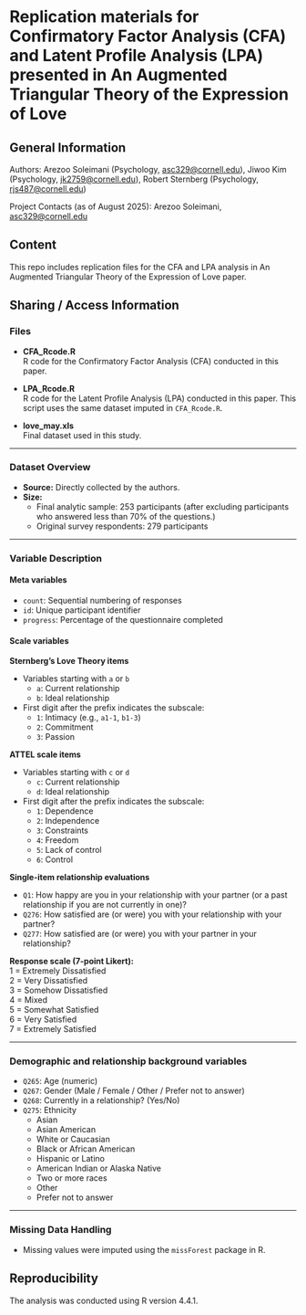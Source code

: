 # Replication materials for Confirmatory Factor Analysis (CFA) and Latent Profile Analysis (LPA) presented in An Augmented Triangular Theory of the Expression of Love

## General Information
Authors: Arezoo Soleimani (Psychology, asc329@cornell.edu), Jiwoo Kim (Psychology, jk2759@cornell.edu), Robert Sternberg (Psychology, rjs487@cornell.edu)

Project Contacts (as of August 2025): Arezoo Soleimani, asc329@cornell.edu

## Content
This repo includes replication files for the CFA and LPA analysis in An Augmented Triangular Theory of the Expression of Love paper.

## Sharing / Access Information

### Files

- **CFA_Rcode.R**  
  R code for the Confirmatory Factor Analysis (CFA) conducted in this paper.

- **LPA_Rcode.R**  
  R code for the Latent Profile Analysis (LPA) conducted in this paper. This script uses the same dataset imputed in `CFA_Rcode.R`.

- **love_may.xls**  
  Final dataset used in this study.

---

### Dataset Overview
- **Source:** Directly collected by the authors.  
- **Size:**  
  - Final analytic sample: 253 participants (after excluding participants who answered less than 70% of the questions.)  
  - Original survey respondents: 279 participants  

---

### Variable Description

#### Meta variables
- `count`: Sequential numbering of responses  
- `id`: Unique participant identifier  
- `progress`: Percentage of the questionnaire completed  

#### Scale variables

**Sternberg’s Love Theory items**  
- Variables starting with `a` or `b`  
  - `a`: Current relationship  
  - `b`: Ideal relationship  
- First digit after the prefix indicates the subscale:  
  - `1`: Intimacy (e.g., `a1-1`, `b1-3`)  
  - `2`: Commitment  
  - `3`: Passion  

**ATTEL scale items**  
- Variables starting with `c` or `d`  
  - `c`: Current relationship  
  - `d`: Ideal relationship  
- First digit after the prefix indicates the subscale:  
  - `1`: Dependence  
  - `2`: Independence  
  - `3`: Constraints  
  - `4`: Freedom  
  - `5`: Lack of control  
  - `6`: Control  

**Single-item relationship evaluations**  
- `Q1`: How happy are you in your relationship with your partner (or a past relationship if you are not currently in one)?  
- `Q276`: How satisfied are (or were) you with your relationship with your partner?  
- `Q277`: How satisfied are (or were) you with your partner in your relationship?  

**Response scale (7-point Likert):**  
1 = Extremely Dissatisfied  
2 = Very Dissatisfied  
3 = Somehow Dissatisfied  
4 = Mixed  
5 = Somewhat Satisfied  
6 = Very Satisfied  
7 = Extremely Satisfied  

---

### Demographic and relationship background variables
- `Q265`: Age (numeric)  
- `Q267`: Gender (Male / Female / Other / Prefer not to answer)  
- `Q268`: Currently in a relationship? (Yes/No) 
- `Q275`: Ethnicity  
  - Asian  
  - Asian American  
  - White or Caucasian  
  - Black or African American  
  - Hispanic or Latino  
  - American Indian or Alaska Native  
  - Two or more races  
  - Other  
  - Prefer not to answer  

---

### Missing Data Handling
- Missing values were imputed using the `missForest` package in R.

## Reproducibility
The analysis was conducted using R version 4.4.1. 
